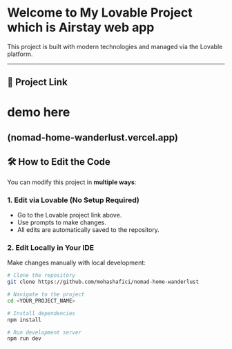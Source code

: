 # Welcome to My  Lovable Project which is Airstay web app 

This project is built with modern technologies and managed via the Lovable platform.

---

## 🔗 Project Link

# demo here
(nomad-home-wanderlust.vercel.app)
---

## 🛠️ How to Edit the Code

You can modify this project in **multiple ways**:

### 1. Edit via Lovable (No Setup Required)
- Go to the Lovable project link above.
- Use prompts to make changes.
- All edits are automatically saved to the repository.

### 2. Edit Locally in Your IDE
Make changes manually with local development:

```bash
# Clone the repository
git clone https://github.com/mohashafici/nomad-home-wanderlust

# Navigate to the project
cd <YOUR_PROJECT_NAME>

# Install dependencies
npm install

# Run development server
npm run dev
